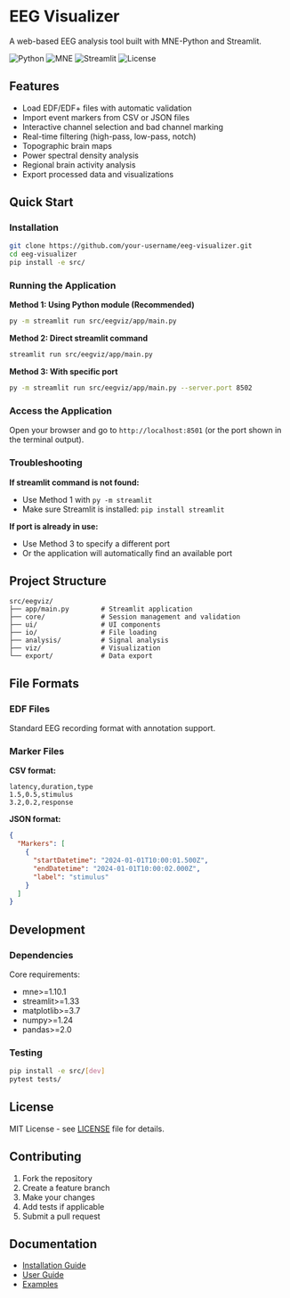 # EEG Visualizer

A web-based EEG analysis tool built with MNE-Python and Streamlit.

![Python](https://img.shields.io/badge/python-3.8%2B-blue)
![MNE](https://img.shields.io/badge/MNE--Python-1.10%2B-green)
![Streamlit](https://img.shields.io/badge/Streamlit-1.33%2B-red)
![License](https://img.shields.io/badge/license-MIT-yellow)

## Features

- Load EDF/EDF+ files with automatic validation
- Import event markers from CSV or JSON files
- Interactive channel selection and bad channel marking
- Real-time filtering (high-pass, low-pass, notch)
- Topographic brain maps
- Power spectral density analysis
- Regional brain activity analysis
- Export processed data and visualizations

## Quick Start

### Installation

```bash
git clone https://github.com/your-username/eeg-visualizer.git
cd eeg-visualizer
pip install -e src/
```

### Running the Application

**Method 1: Using Python module (Recommended)**
```bash
py -m streamlit run src/eegviz/app/main.py
```

**Method 2: Direct streamlit command**
```bash
streamlit run src/eegviz/app/main.py
```

**Method 3: With specific port**
```bash
py -m streamlit run src/eegviz/app/main.py --server.port 8502
```

### Access the Application

Open your browser and go to `http://localhost:8501` (or the port shown in the terminal output).

### Troubleshooting

**If streamlit command is not found:**
- Use Method 1 with `py -m streamlit`
- Make sure Streamlit is installed: `pip install streamlit`

**If port is already in use:**
- Use Method 3 to specify a different port
- Or the application will automatically find an available port

## Project Structure

```
src/eegviz/
├── app/main.py        # Streamlit application
├── core/              # Session management and validation
├── ui/                # UI components
├── io/                # File loading
├── analysis/          # Signal analysis
├── viz/               # Visualization
└── export/            # Data export
```

## File Formats

### EDF Files
Standard EEG recording format with annotation support.

### Marker Files

**CSV format:**
```csv
latency,duration,type
1.5,0.5,stimulus
3.2,0.2,response
```

**JSON format:**
```json
{
  "Markers": [
    {
      "startDatetime": "2024-01-01T10:00:01.500Z",
      "endDatetime": "2024-01-01T10:00:02.000Z",
      "label": "stimulus"
    }
  ]
}
```

## Development

### Dependencies

Core requirements:
- mne>=1.10.1
- streamlit>=1.33
- matplotlib>=3.7
- numpy>=1.24
- pandas>=2.0

### Testing

```bash
pip install -e src/[dev]
pytest tests/
```

## License

MIT License - see [LICENSE](LICENSE) file for details.

## Contributing

1. Fork the repository
2. Create a feature branch
3. Make your changes
4. Add tests if applicable
5. Submit a pull request

## Documentation

- [Installation Guide](docs/installation.md)
- [User Guide](docs/user_guide.md)
- [Examples](examples/)